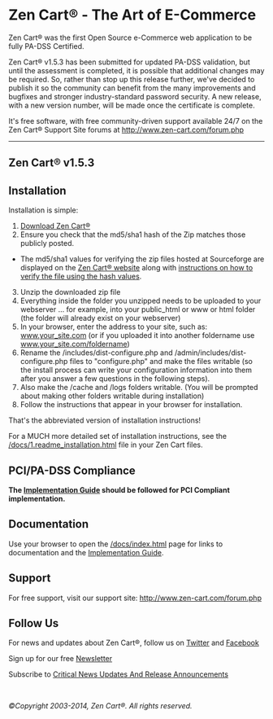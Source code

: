 Zen Cart&reg; - The Art of E-Commerce
===============

Zen Cart&reg; was the first Open Source e-Commerce web application to be fully PA-DSS Certified.

Zen Cart&reg; v1.5.3 has been submitted for updated PA-DSS validation, but until the assessment is completed, it is possible that additional changes may be required. So, rather than stop up this release further, we've decided to publish it so the community can benefit from the many improvements and bugfixes and stronger industry-standard password security.
A new release, with a new version number, will be made once the certificate is complete.

It's free software, with free community-driven support available 24/7 on the Zen Cart&reg; Support Site forums at <http://www.zen-cart.com/forum.php>

--------------------


Zen Cart&reg; v1.5.3
--------------------


Installation
------------

Installation is simple:

1. [Download Zen Cart&reg;](http://sourceforge.net/projects/zencart/files)
2. Ensure you check that the md5/sha1 hash of the Zip matches those publicly posted.
  * The md5/sha1 values for verifying the zip files hosted at Sourceforge are displayed on the [Zen Cart&reg; website](https://www.zen-cart.com/) along with [instructions on how to verify the file using the hash values](http://www.zen-cart.com/content.php?305).
3. Unzip the downloaded zip file 
4. Everything inside the folder you unzipped needs to be uploaded to your webserver … for example, into your public_html or www or html folder (the folder will already exist on your webserver)
5. In your browser, enter the address to your site, such as: www.your_site.com (or if you uploaded it into another foldername use www.your_site.com/foldername)
6. Rename the /includes/dist-configure.php and /admin/includes/dist-configure.php files to "configure.php" and make the files writable (so the install process can write your configuration information into them after you answer a few questions in the following steps).
7. Also make the /cache and /logs folders writable. (You will be prompted about making other folders writable during installation)
8. Follow the instructions that appear in your browser for installation. 

That's the abbreviated version of installation instructions!

For a MUCH more detailed set of installation instructions, see the [/docs/1.readme_installation.html](http://www.zen-cart.com/docs/1.readme_installation.html) file in your Zen Cart files.

PCI/PA-DSS Compliance
---------------------
__The [Implementation Guide](http://www.zen-cart.com/docs/implementation-guide-v153.pdf) should be followed for PCI Compliant implementation.__

Documentation
-------------
Use your browser to open the [/docs/index.html](http://www.zen-cart.com/docs/index.html) page for links to documentation and the [Implementation Guide](http://www.zen-cart.com/docs/implementation-guide-v153.pdf).


Support
-------
For free support, visit our support site: http://www.zen-cart.com/forum.php

Follow Us
---------
For news and updates about Zen Cart&reg;, follow us on [Twitter](http://twitter.com/zencart) and [Facebook](http://facebook.com/zencart)

Sign up for our free [Newsletter](http://visitor.constantcontact.com/d.jsp?m=1101879248585)

Subscribe to [Critical News Updates And Release Announcements](http://www.zen-cart.com/subscription.php?do=addsubscription&f=2)


&nbsp;  

*&copy;Copyright 2003-2014, Zen Cart&reg;. All rights reserved.*

